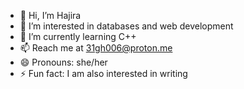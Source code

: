 - 👋 Hi, I’m Hajira
- 👀 I’m interested in databases and web development
- 🌱 I’m currently learning C++
- 📫 Reach me at 31gh006@proton.me
- 😄 Pronouns: she/her
- ⚡ Fun fact: I am also interested in writing

<!---
hajraizz/hajraizz is a ✨ special ✨ repository because its `README.md` (this file) appears on your GitHub profile.
You can click the Preview link to take a look at your changes.
--->
